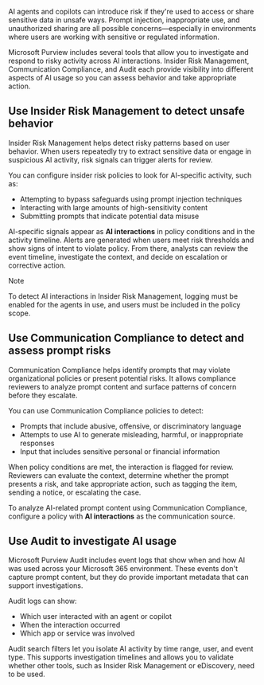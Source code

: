 AI agents and copilots can introduce risk if they're used to access or share sensitive data in unsafe ways. Prompt injection, inappropriate use, and unauthorized sharing are all possible concerns—especially in environments where users are working with sensitive or regulated information.

Microsoft Purview includes several tools that allow you to investigate and respond to risky activity across AI interactions. Insider Risk Management, Communication Compliance, and Audit each provide visibility into different aspects of AI usage so you can assess behavior and take appropriate action.

## Use Insider Risk Management to detect unsafe behavior

Insider Risk Management helps detect risky patterns based on user behavior. When users repeatedly try to extract sensitive data or engage in suspicious AI activity, risk signals can trigger alerts for review.

You can configure insider risk policies to look for AI-specific activity, such as:

- Attempting to bypass safeguards using prompt injection techniques
- Interacting with large amounts of high-sensitivity content
- Submitting prompts that indicate potential data misuse

AI-specific signals appear as **AI interactions** in policy conditions and in the activity timeline. Alerts are generated when users meet risk thresholds and show signs of intent to violate policy. From there, analysts can review the event timeline, investigate the context, and decide on escalation or corrective action.

> [!NOTE]
> To detect AI interactions in Insider Risk Management, logging must be enabled for the agents in use, and users must be included in the policy scope.

## Use Communication Compliance to detect and assess prompt risks

Communication Compliance helps identify prompts that may violate organizational policies or present potential risks. It allows compliance reviewers to analyze prompt content and surface patterns of concern before they escalate.

You can use Communication Compliance policies to detect:

- Prompts that include abusive, offensive, or discriminatory language
- Attempts to use AI to generate misleading, harmful, or inappropriate responses
- Input that includes sensitive personal or financial information

When policy conditions are met, the interaction is flagged for review. Reviewers can evaluate the context, determine whether the prompt presents a risk, and take appropriate action, such as tagging the item, sending a notice, or escalating the case.

To analyze AI-related prompt content using Communication Compliance, configure a policy with **AI interactions** as the communication source.

## Use Audit to investigate AI usage

Microsoft Purview Audit includes event logs that show when and how AI was used across your Microsoft 365 environment. These events don't capture prompt content, but they do provide important metadata that can support investigations.

Audit logs can show:

- Which user interacted with an agent or copilot
- When the interaction occurred
- Which app or service was involved

Audit search filters let you isolate AI activity by time range, user, and event type. This supports investigation timelines and allows you to validate whether other tools, such as Insider Risk Management or eDiscovery, need to be used.
